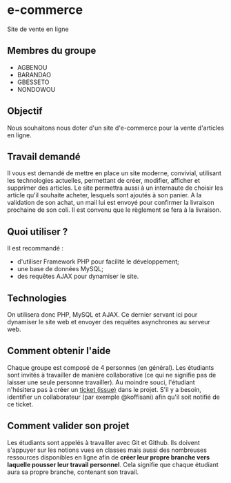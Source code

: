# e-commerce
Site de vente en ligne

## Membres du groupe
- AGBENOU
- BARANDAO
- GBESSETO
- NONDOWOU

## Objectif
Nous souhaitons nous doter d'un site d'e-commerce pour la vente d'articles en ligne.

## Travail demandé
Il vous est demandé de mettre en place un site moderne, convivial, utilisant les technologies actuelles, permettant de créer, modifier, afficher et supprimer des articles. Le site permettra aussi à un internaute de choisir les article qu'il souhaite acheter, lesquels sont ajoutés à son panier. A la validation de son achat, un mail lui est envoyé pour confirmer la livraison prochaine de son coli. Il est convenu que le règlement se fera à la livraison.

## Quoi utiliser ?
Il est recommandé :
- d'utiliser Framework PHP pour facilité le développement;
- une base de données MySQL;
- des requêtes AJAX pour dynamiser le site.

## Technologies
On utilisera donc PHP, MySQL et AJAX. Ce dernier servant ici pour dynamiser le site web et envoyer des requêtes asynchrones au serveur web.

## Comment obtenir l'aide
Chaque groupe est composé de 4 personnes (en général). Les étudiants sont invités à travailler de manière collaborative (ce qui ne signifie pas de laisser une seule personne travailler). Au moindre souci, l'étudiant n'hésitera pas à créer un [ticket (issue)](/issues) dans le projet. S'il y  a besoin, identifier un collaborateur (par exemple @koffisani) afin qu'il soit notifié de ce ticket.

## Comment valider son projet
Les étudiants sont appelés à travailler avec Git et Github. Ils doivent s'appuyer sur les notions vues en classes mais aussi des nombreuses ressources disponibles en ligne afin de **créer leur propre branche vers laquelle pousser leur travail personnel**. Cela signifie que chaque étudiant aura sa propre branche, contenant son travail.
